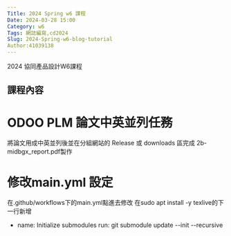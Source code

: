 ```yaml
---
Title: 2024 Spring w6 課程
Date: 2024-03-28 15:00
Category: w6
Tags: 網誌編寫,cd2024
Slug: 2024-Spring-w6-blog-tutorial
Author:41039138
---
```


2024 協同產品設計W6課程

<!-- PELICAN_END_SUMMARY -->

## 課程內容

# ODOO PLM 論文中英並列任務

  將論文用成中英並列後並在分組網站的 Release 或 downloads 區完成 2b-midbgx_report.pdf製作

# 修改main.yml 設定

   在.github/workflows下的main.yml點進去修改 在sudo apt install -y texlive的下一行新增
   - name: Initialize submodules
   run: git submodule update --init --recursive